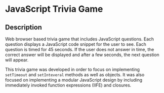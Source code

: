 # JavaScript Trivia Game

## Description
Web browser based trivia game that includes JavaScript questions. Each question displays a JavaScript code snippet for the user to see. Each question is timed for 45 seconds. If the user does not answer in time, the correct answer will be displayed and after a few seconds, the next question will appear. 

This trivia game was developed in order to focus on implementing `setTimeout` and  `setInteveral` methods as well as objects. It was also focused on implementing a modular JavaScript design by including immediately invoked function expressions (IIFE) and closures. 
